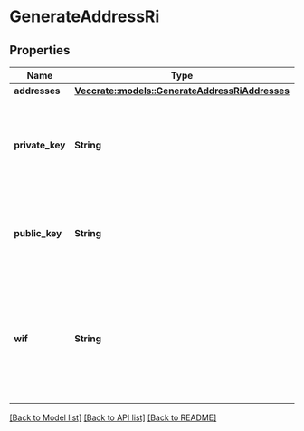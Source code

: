 # GenerateAddressRi

## Properties

Name | Type | Description | Notes
------------ | ------------- | ------------- | -------------
**addresses** | [**Vec<crate::models::GenerateAddressRiAddresses>**](GenerateAddressRI_addresses.md) |  | 
**private_key** | **String** | Represents the privately known secret key used for authentication and encryption of the address. | 
**public_key** | **String** | Represents the publicly known key used for identification of the address. | 
**wif** | **String** | Represents the Wallet Import Format which dictates the encoding that allows the copy of the private ECDSA key easily. | 

[[Back to Model list]](../README.md#documentation-for-models) [[Back to API list]](../README.md#documentation-for-api-endpoints) [[Back to README]](../README.md)


